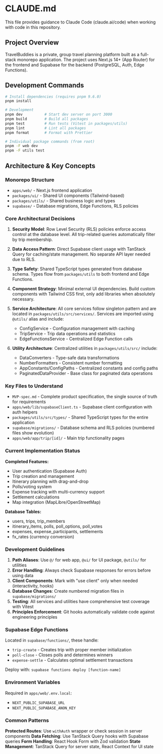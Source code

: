 # CLAUDE.md

This file provides guidance to Claude Code (claude.ai/code) when working with code in this repository.

## Project Overview

TravelBuddies is a private, group travel planning platform built as a full-stack monorepo application. The project uses Next.js 14+ (App Router) for the frontend and Supabase for the backend (PostgreSQL, Auth, Edge Functions).

## Development Commands

```bash
# Install dependencies (requires pnpm 9.6.0)
pnpm install

# Development
pnpm dev          # Start dev server on port 3000
pnpm build        # Build all packages
pnpm test         # Run tests (Vitest in packages/utils)
pnpm lint         # Lint all packages
pnpm format       # Format with Prettier

# Individual package commands (from root)
pnpm -F web dev
pnpm -F utils test
```

## Architecture & Key Concepts

### Monorepo Structure
- `apps/web/` - Next.js frontend application
- `packages/ui/` - Shared UI components (Tailwind-based)
- `packages/utils/` - Shared business logic and types
- `supabase/` - Database migrations, Edge Functions, RLS policies

### Core Architectural Decisions

1. **Security Model**: Row Level Security (RLS) policies enforce access control at the database level. All trip-related queries automatically filter by trip membership.

2. **Data Access Pattern**: Direct Supabase client usage with TanStack Query for caching/state management. No separate API layer needed due to RLS.

3. **Type Safety**: Shared TypeScript types generated from database schema. Types flow from `packages/utils` to both frontend and Edge Functions.

4. **Component Strategy**: Minimal external UI dependencies. Build custom components with Tailwind CSS first, only add libraries when absolutely necessary.

5. **Service Architecture**: All core services follow singleton pattern and are located in `packages/utils/src/services/`. Services are imported using `@utils/` alias and include:
   - ConfigService - Configuration management with caching
   - TripService - Trip data operations and statistics
   - EdgeFunctionsService - Centralized Edge Function calls

6. **Utility Architecture**: Centralized utilities in `packages/utils/src/` include:
   - DataConverters - Type-safe data transformations
   - NumberFormatters - Consistent number formatting
   - AppConstants/ConfigPaths - Centralized constants and config paths
   - PaginatedDataProvider - Base class for paginated data operations

### Key Files to Understand

- `MVP-spec.md` - Complete product specification, the single source of truth for requirements
- `apps/web/lib/supabaseClient.ts` - Supabase client configuration with auth helpers
- `packages/utils/src/types/` - Shared TypeScript types for the entire application
- `supabase/migrations/` - Database schema and RLS policies (numbered files show evolution)
- `apps/web/app/trip/[id]/` - Main trip functionality pages

### Current Implementation Status

**Completed Features:**
- User authentication (Supabase Auth)
- Trip creation and management
- Itinerary planning with drag-and-drop
- Polls/voting system
- Expense tracking with multi-currency support
- Settlement calculations
- Map integration (MapLibre/OpenStreetMap)

**Database Tables:**
- users, trips, trip_members
- itinerary_items, polls, poll_options, poll_votes
- expenses, expense_participants, settlements
- fx_rates (currency conversion)

### Development Guidelines

1. **Path Aliases**: Use `@/` for web app, `@ui/` for UI package, `@utils/` for utilities
2. **Error Handling**: Always check Supabase responses for errors before using data
3. **Client Components**: Mark with "use client" only when needed (interactivity, hooks)
4. **Database Changes**: Create numbered migration files in `supabase/migrations/`
5. **Testing**: All services and utilities have comprehensive test coverage with Vitest
6. **Principles Enforcement**: Git hooks automatically validate code against engineering principles

### Supabase Edge Functions

Located in `supabase/functions/`, these handle:
- `trip-create` - Creates trip with proper member initialization
- `poll-close` - Closes polls and determines winners
- `expense-settle` - Calculates optimal settlement transactions

Deploy with: `supabase functions deploy [function-name]`

### Environment Variables

Required in `apps/web/.env.local`:
- `NEXT_PUBLIC_SUPABASE_URL`
- `NEXT_PUBLIC_SUPABASE_ANON_KEY`

### Common Patterns

**Protected Routes**: Use `withAuth` wrapper or check session in server components
**Data Fetching**: Use TanStack Query hooks with Supabase queries
**Form Handling**: React Hook Form with Zod validation
**State Management**: TanStack Query for server state, React Context for UI state